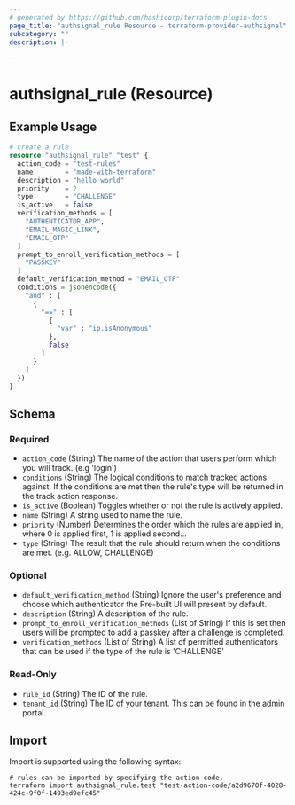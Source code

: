 ```yaml
---
# generated by https://github.com/hashicorp/terraform-plugin-docs
page_title: "authsignal_rule Resource - terraform-provider-authsignal"
subcategory: ""
description: |-
  
---
```


# authsignal_rule (Resource)



## Example Usage

```terraform
# create a rule
resource "authsignal_rule" "test" {
  action_code = "test-rules"
  name        = "made-with-terraform"
  description = "hello world"
  priority    = 2
  type        = "CHALLENGE"
  is_active   = false
  verification_methods = [
    "AUTHENTICATOR_APP",
    "EMAIL_MAGIC_LINK",
    "EMAIL_OTP"
  ]
  prompt_to_enroll_verification_methods = [
    "PASSKEY"
  ]
  default_verification_method = "EMAIL_OTP"
  conditions = jsonencode({
    "and" : [
      {
        "==" : [
          {
            "var" : "ip.isAnonymous"
          },
          false
        ]
      }
    ]
  })
}
```

<!-- schema generated by tfplugindocs -->
## Schema

### Required

- `action_code` (String) The name of the action that users perform which you will track. (e.g 'login')
- `conditions` (String) The logical conditions to match tracked actions against. If the conditions are met then the rule's type will be returned in the track action response.
- `is_active` (Boolean) Toggles whether or not the rule is actively applied.
- `name` (String) A string used to name the rule.
- `priority` (Number) Determines the order which the rules are applied in, where 0 is applied first, 1 is applied second...
- `type` (String) The result that the rule should return when the conditions are met. (e.g. ALLOW, CHALLENGE)

### Optional

- `default_verification_method` (String) Ignore the user's preference and choose which authenticator the Pre-built UI will present by default.
- `description` (String) A description of the rule.
- `prompt_to_enroll_verification_methods` (List of String) If this is set then users will be prompted to add a passkey after a challenge is completed.
- `verification_methods` (List of String) A list of permitted authenticators that can be used if the type of the rule is 'CHALLENGE'

### Read-Only

- `rule_id` (String) The ID of the rule.
- `tenant_id` (String) The ID of your tenant. This can be found in the admin portal.

## Import

Import is supported using the following syntax:

```shell
# rules can be imported by specifying the action code.
terraform import authsignal_rule.test "test-action-code/a2d9670f-4028-424c-9f0f-1493ed9efc45"
```
